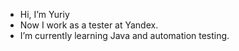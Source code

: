 -  Hi, I’m Yuriy
-  Now I work as a tester at Yandex.
-  I’m currently learning Java and automation testing.


<!---
isborzm/isborzm is a ✨ special ✨ repository because its `README.md` (this file) appears on your GitHub profile.
You can click the Preview link to take a look at your changes.
--->
